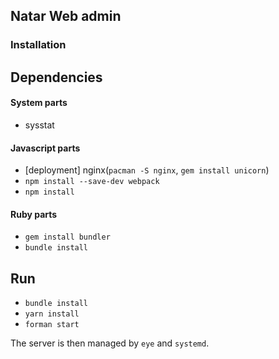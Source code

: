 ## Natar Web admin

### Installation

## Dependencies

#### System parts
* sysstat

#### Javascript parts
* [deployment] nginx(`pacman -S nginx`, `gem install unicorn`)
* `npm install --save-dev webpack`
* `npm install`

#### Ruby parts
* `gem install bundler`
* `bundle install `

## Run

* `bundle install`
* `yarn install`
* `forman start`

The server is then managed by `eye` and `systemd`. 




